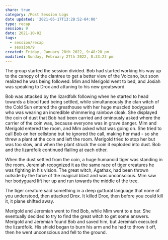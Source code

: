 ```yaml
---
share: true
category: /Post Session Logs
date updated: '2021-05-17T13:28:52-04:00'
type: recap
session: 9
date: 2021-10-02
tags:
  - session/recap
  - session/9
created: Friday, January 28th 2022, 9:48:28 pm
modified: Sunday, February 27th 2022, 8:33:23 pm
---
```


The group started the session divided. Bob had started working his way up to the canopy of the clantree to get a better view of the Volcano, but soon realized he was being followed. Mim and Merigold went to bed, and Josiah was speaking to Drox and attuning to his new greatsword.

Bob was attacked by the lizardfolk following when he started to head towards a blood fued being settled, while simultaneously the clan witch of the Cold Sun entered the greathouse with her huge muscled bodyguard who was wearing an incredible shimmering rainbow cloak. She displayed the coin of dust that Bob had been carried and ominously asked where the carrier of the coin was, because everyone was in grave danger. Mim and Merigold entered the room, and Mim asked what was going on. She tried to call Bob on her cellstone but he ignored the call, making her mad - so she threw a plant at the coin and left the room. Merigold tried to stop her but was too slow, and when the plant struck the coin it exploded into dust. Bob and the lizardfolk continued flailing at each other.

When the dust settled from the coin, a huge humanoid tiger was standing in the room. Jeremiah recognized it as the same race of tiger creatures he was fighting in his vision. The great witch, Agathax, had been thrown outside by the force of the magical blast and was unconscious. Mim saw her bodyguard lift her up and run towards the middle of the tree.

The tiger creature said something in a deep guttural language that none of you understood, then attacked Drox. It killed Drox, then before you could kill it, it plane shifted away.

Merigold and Jeremiah went to find Bob, while Mim went to a bar. She eventually decided to try to find the great witch to get some answers. Merigold and Jeremiah found Bob and saved him, but Jeremiah executed the lizardfolk. His shield began to burn his arm and he had to throw it off, then he went unconscious and fell to the ground.
